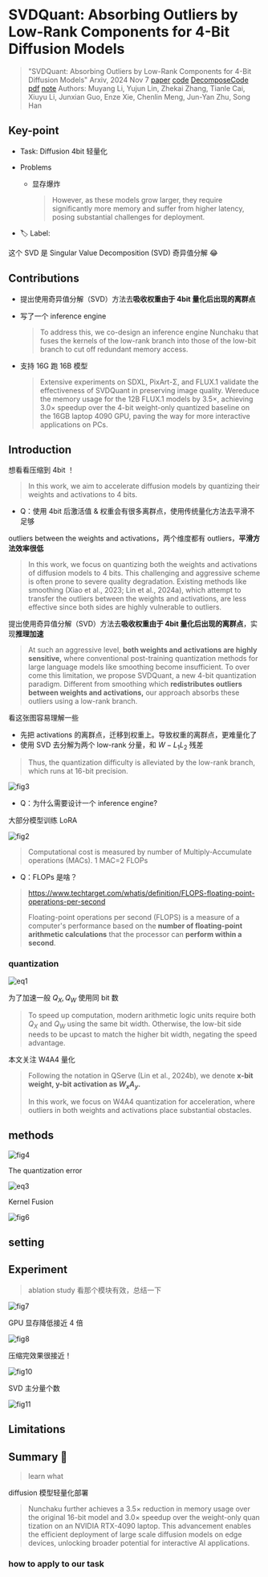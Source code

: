 # SVDQuant: Absorbing Outliers by Low-Rank Components for 4-Bit Diffusion Models

> "SVDQuant: Absorbing Outliers by Low-Rank Components for 4-Bit Diffusion Models" Arxiv, 2024 Nov 7
> [paper](http://arxiv.org/abs/2411.05007v2) [code](https://github.com/mit-han-lab/nunchaku.git) [DecomposeCode](https://github.com/mit-han-lab/deepcompressor.git) [pdf](./2024_11_Arxiv_SVDQuant--Absorbing-Outliers-by-Low-Rank-Components-for-4-Bit-Diffusion-Models.pdf) [note](./2024_11_Arxiv_SVDQuant--Absorbing-Outliers-by-Low-Rank-Components-for-4-Bit-Diffusion-Models_Note.md)
> Authors: Muyang Li, Yujun Lin, Zhekai Zhang, Tianle Cai, Xiuyu Li, Junxian Guo, Enze Xie, Chenlin Meng, Jun-Yan Zhu, Song Han

## Key-point

- Task: Diffusion 4bit 轻量化

- Problems

  - 显存爆炸

    > However, as these models grow larger, they require significantly more memory and suffer from higher latency, posing substantial challenges for deployment. 

- :label: Label:

这个 SVD 是 Singular Value Decomposition (SVD) 奇异值分解 :joy:



## Contributions

- 提出使用奇异值分解（SVD）方法去**吸收权重由于 4bit 量化后出现的离群点**

- 写了一个 inference engine

  > To address this, we co-design an inference engine Nunchaku that fuses the kernels of the low-rank branch into those of the low-bit branch to cut off redundant memory access.

- 支持 16G 跑 16B 模型

  > Extensive experiments on SDXL, PixArt-Σ, and FLUX.1 validate the effectiveness of SVDQuant in preserving image quality. Wereduce the memory usage for the 12B FLUX.1 models by 3.5×, achieving 3.0× speedup over the 4-bit weight-only quantized baseline on the 16GB laptop 4090 GPU, paving the way for more interactive applications on PCs.



## Introduction

想看看压缩到 4bit ！

> In this work, we aim to accelerate diffusion models by quantizing their weights and activations to 4 bits.

- Q：使用 4bit 后激活值 & 权重会有很多离群点，使用传统量化方法去平滑不足够

outliers between the weights and activations，两个维度都有 outliers，**平滑方法效率很低**

>  In this work, we focus on quantizing both the weights and activations of diffusion models to 4 bits. This challenging and aggressive scheme is often prone to severe quality degradation. Existing methods like smoothing (Xiao et al., 2023; Lin et al., 2024a), which attempt to transfer the outliers between the weights and activations, are less effective since both sides are highly vulnerable to outliers. 

提出使用奇异值分解（SVD）方法去**吸收权重由于 4bit 量化后出现的离群点**，实现**推理加速**

>  At such an aggressive level, **both weights and activations are highly sensitive,** where conventional post-training quantization methods for large language models like smoothing become insufficient. To over come this limitation, we propose SVDQuant, a new 4-bit quantization paradigm. Different from smoothing which **redistributes outliers between weights and activations,** our approach absorbs these outliers using a low-rank branch.

看这张图容易理解一些

- 先把 activations 的离群点，迁移到权重上。导致权重的离群点，更难量化了
- 使用 SVD 去分解为两个 low-rank 分量，和 $W-L_1L_2$ 残差

> Thus, the quantization difficulty is alleviated by the low-rank branch, which runs at 16-bit precision.

![fig3](docs/2024_11_Arxiv_SVDQuant--Absorbing-Outliers-by-Low-Rank-Components-for-4-Bit-Diffusion-Models_Note/fig3.png)





- Q：为什么需要设计一个 inference engine?

大部分模型训练 LoRA 



![fig2](docs/2024_11_Arxiv_SVDQuant--Absorbing-Outliers-by-Low-Rank-Components-for-4-Bit-Diffusion-Models_Note/fig2.png)

> Computational cost is measured by number of Multiply-Accumulate operations (MACs). 1 MAC=2 FLOPs

- Q：FLOPs 是啥？

> https://www.techtarget.com/whatis/definition/FLOPS-floating-point-operations-per-second
>
> Floating-point operations per second (FLOPS) is a measure of a computer's performance based on the **number of floating-point arithmetic calculations** that the processor can **perform within a second**. 



### quantization

![eq1](docs/2024_11_Arxiv_SVDQuant--Absorbing-Outliers-by-Low-Rank-Components-for-4-Bit-Diffusion-Models_Note/eq1.png)

为了加速一般 $Q_X, Q_W$ 使用同 bit 数

> To speed up computation, modern arithmetic logic units require both $Q_X$ and $Q_W$ using the same bit width. Otherwise, the low-bit side needs to be upcast to match the higher bit width, negating the speed advantage. 

本文关注 W4A4 量化

> Following the notation in QServe (Lin et al., 2024b), we denote **x-bit weight, y-bit activation as $W_xA_y$.**  
>
> In this work, we focus on W4A4 quantization for acceleration, where outliers in both weights and activations place substantial obstacles.





## methods

![fig4](docs/2024_11_Arxiv_SVDQuant--Absorbing-Outliers-by-Low-Rank-Components-for-4-Bit-Diffusion-Models_Note/fig4.png)



The quantization error

![eq3](docs/2024_11_Arxiv_SVDQuant--Absorbing-Outliers-by-Low-Rank-Components-for-4-Bit-Diffusion-Models_Note/eq3.png)



Kernel Fusion

![fig6](docs/2024_11_Arxiv_SVDQuant--Absorbing-Outliers-by-Low-Rank-Components-for-4-Bit-Diffusion-Models_Note/fig6.png)



## setting

## Experiment

> ablation study 看那个模块有效，总结一下

![fig7](docs/2024_11_Arxiv_SVDQuant--Absorbing-Outliers-by-Low-Rank-Components-for-4-Bit-Diffusion-Models_Note/fig7.png)



GPU 显存降低接近 4 倍

![fig8](docs/2024_11_Arxiv_SVDQuant--Absorbing-Outliers-by-Low-Rank-Components-for-4-Bit-Diffusion-Models_Note/fig8.png)



压缩完效果很接近！

![fig10](docs/2024_11_Arxiv_SVDQuant--Absorbing-Outliers-by-Low-Rank-Components-for-4-Bit-Diffusion-Models_Note/fig10.png)



SVD 主分量个数

![fig11](docs/2024_11_Arxiv_SVDQuant--Absorbing-Outliers-by-Low-Rank-Components-for-4-Bit-Diffusion-Models_Note/fig11.png)



## Limitations

## Summary :star2:

> learn what

diffusion 模型轻量化部署

> Nunchaku further achieves a 3.5× reduction in memory usage over the original 16-bit model and 3.0× speedup over the weight-only quan tization on an NVIDIA RTX-4090 laptop. This advancement enables the efficient deployment of large scale diffusion models on edge devices, unlocking broader potential for interactive AI applications.

### how to apply to our task

